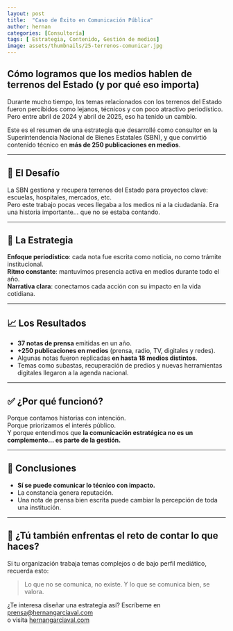 ```yaml
---
layout: post
title:  "Caso de Éxito en Comunicación Pública"
author: hernan
categories: [Consultoría]
tags: [ Estrategia, Contenido, Gestión de medios]
image: assets/thumbnails/25-terrenos-comunicar.jpg
---
```


## Cómo logramos que los medios hablen de terrenos del Estado (y por qué eso importa)

Durante mucho tiempo, los temas relacionados con los terrenos del Estado fueron percibidos como lejanos, técnicos y con poco atractivo periodístico.  
Pero entre abril de 2024 y abril de 2025, eso ha tenido un cambio.

Este es el resumen de una estrategia que desarrollé como consultor en la Superintendencia Nacional de Bienes Estatales (SBN), y que convirtió contenido técnico en **más de 250 publicaciones en medios**.

---

## 🎯 El Desafío

La SBN gestiona y recupera terrenos del Estado para proyectos clave: escuelas, hospitales, mercados, etc.  
Pero este trabajo pocas veces llegaba a los medios ni a la ciudadanía. Era una historia importante… que no se estaba contando.

---

## 🧠 La Estrategia

**Enfoque periodístico**: cada nota fue escrita como noticia, no como trámite institucional.  
**Ritmo constante**: mantuvimos presencia activa en medios durante todo el año.  
**Narrativa clara**: conectamos cada acción con su impacto en la vida cotidiana.

---

## 📈 Los Resultados

- **37 notas de prensa** emitidas en un año.  
- **+250 publicaciones en medios** (prensa, radio, TV, digitales y redes).  
- Algunas notas fueron replicadas **en hasta 18 medios distintos**.  
- Temas como subastas, recuperación de predios y nuevas herramientas digitales llegaron a la agenda nacional.

---

## ✅ ¿Por qué funcionó?

Porque contamos historias con intención.  
Porque priorizamos el interés público.  
Y porque entendimos que **la comunicación estratégica no es un complemento… es parte de la gestión.**

---

## 🧩 Conclusiones

- **Sí se puede comunicar lo técnico con impacto.**  
- La constancia genera reputación.  
- Una nota de prensa bien escrita puede cambiar la percepción de toda una institución.

---

## 📌 ¿Tú también enfrentas el reto de contar lo que haces?

Si tu organización trabaja temas complejos o de bajo perfil mediático, recuerda esto:  
> Lo que no se comunica, no existe. Y lo que se comunica bien, se valora.

¿Te interesa diseñar una estrategia así? Escríbeme en [prensa@hernangarciaval.com](mailto:prensa@hernangarciaval.com)  
o visita [hernangarciaval.com](https://www.hernangarciaval.com)
